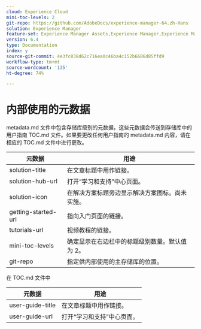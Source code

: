 ```yaml
---
cloud: Experience Cloud
mini-toc-levels: 2
git-repo: https://github.com/AdobeDocs/experience-manager-64.zh-Hans
solution: Experience Manager
feature-set: Experience Manager Assets,Experience Manager,Experience Manager Sites, Experience Manager Forms
version: 6.4
type: Documentation
index: y
source-git-commit: 4e3fc838d62c716ea0c46ba4c152b6686d85ffd9
workflow-type: tm+mt
source-wordcount: '135'
ht-degree: 74%

---
```



# 内部使用的元数据

metadata.md 文件中包含存储库级别的元数据，这些元数据会传送到存储库中的用户指南 TOC.md 文件。如果要更改任何用户指南的 metadata.md 内容，请在相应的 TOC.md 文件中进行更改。

| 元数据 | 用途 |
|--- |--- |
| solution-title | 在文章标题中用作链接。 |
| solution-hub-url | 打开“学习和支持”中心页面。 |
| solution-icon | 在解决方案标题旁边显示解决方案图标。尚未实施。 |
| getting-started-url | 指向入门页面的链接。 |
| tutorials-url | 视频教程的链接。 |
| mini-toc-levels | 确定显示在右边栏中的标题级别数量。默认值为 2。 |
| git-repo | 指定供内部使用的主存储库的位置。 |

在 TOC.md 文件中

| 元数据 | 用途 |
|--- |--- |
| user-guide-title | 在文章标题中用作链接。 |
| user-guide-url | 打开“学习和支持”中心页面。 |
